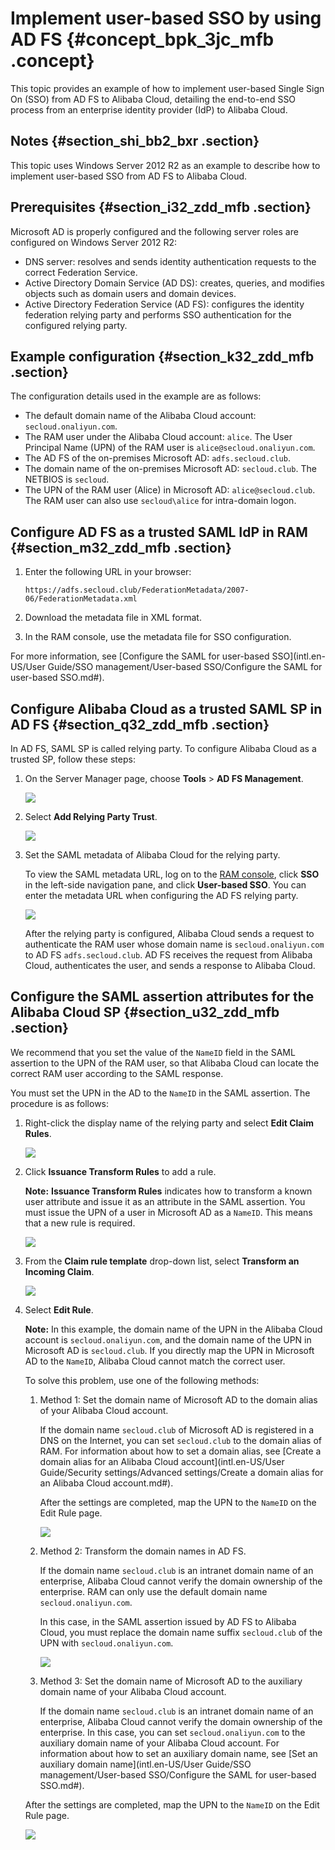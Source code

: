 # Implement user-based SSO by using AD FS {#concept_bpk_3jc_mfb .concept}

This topic provides an example of how to implement user-based Single Sign On \(SSO\) from AD FS to Alibaba Cloud, detailing the end-to-end SSO process from an enterprise identity provider \(IdP\) to Alibaba Cloud.

## Notes {#section_shi_bb2_bxr .section}

This topic uses Windows Server 2012 R2 as an example to describe how to implement user-based SSO from AD FS to Alibaba Cloud.

## Prerequisites {#section_i32_zdd_mfb .section}

Microsoft AD is properly configured and the following server roles are configured on Windows Server 2012 R2:

-   DNS server: resolves and sends identity authentication requests to the correct Federation Service.
-   Active Directory Domain Service \(AD DS\): creates, queries, and modifies objects such as domain users and domain devices.
-   Active Directory Federation Service \(AD FS\): configures the identity federation relying party and performs SSO authentication for the configured relying party.

## Example configuration {#section_k32_zdd_mfb .section}

The configuration details used in the example are as follows:

-   The default domain name of the Alibaba Cloud account: `secloud.onaliyun.com`.
-   The RAM user under the Alibaba Cloud account: `alice`. The User Principal Name \(UPN\) of the RAM user is `alice@secloud.onaliyun.com`.
-   The AD FS of the on-premises Microsoft AD: `adfs.secloud.club`.
-   The domain name of the on-premises Microsoft AD: `secloud.club`. The NETBIOS is `secloud`.
-   The UPN of the RAM user \(Alice\) in Microsoft AD: `alice@secloud.club`. The RAM user can also use `secloud\alice` for intra-domain logon.

## Configure AD FS as a trusted SAML IdP in RAM {#section_m32_zdd_mfb .section}

1.  Enter the following URL in your browser:

    ``` {#codeblock_no3_8nt_ocd}
    https://adfs.secloud.club/FederationMetadata/2007-06/FederationMetadata.xml
    ```

2.  Download the metadata file in XML format.
3.  In the RAM console, use the metadata file for SSO configuration.

For more information, see [Configure the SAML for user-based SSO](intl.en-US/User Guide/SSO management/User-based SSO/Configure the SAML for user-based SSO.md#).

## Configure Alibaba Cloud as a trusted SAML SP in AD FS {#section_q32_zdd_mfb .section}

In AD FS, SAML SP is called relying party. To configure Alibaba Cloud as a trusted SP, follow these steps:

1.  On the Server Manager page, choose **Tools** \> **AD FS Management**.

    ![](http://static-aliyun-doc.oss-cn-hangzhou.aliyuncs.com/assets/img/23741/156170833714260_en-US.png)

2.  Select **Add Relying Party Trust**.

    ![](http://static-aliyun-doc.oss-cn-hangzhou.aliyuncs.com/assets/img/23741/156170833814261_en-US.png)

3.  Set the SAML metadata of Alibaba Cloud for the relying party.

    To view the SAML metadata URL, log on to the [RAM console](https://ram.console.aliyun.com/), click **SSO** in the left-side navigation pane, and click **User-based SSO**. You can enter the metadata URL when configuring the AD FS relying party.

    ![](http://static-aliyun-doc.oss-cn-hangzhou.aliyuncs.com/assets/img/23741/156170833814262_en-US.png)

    After the relying party is configured, Alibaba Cloud sends a request to authenticate the RAM user whose domain name is `secloud.onaliyun.com` to AD FS `adfs.secloud.club`. AD FS receives the request from Alibaba Cloud, authenticates the user, and sends a response to Alibaba Cloud.


## Configure the SAML assertion attributes for the Alibaba Cloud SP {#section_u32_zdd_mfb .section}

We recommend that you set the value of the `NameID` field in the SAML assertion to the UPN of the RAM user, so that Alibaba Cloud can locate the correct RAM user according to the SAML response.

You must set the UPN in the AD to the `NameID` in the SAML assertion. The procedure is as follows:

1.  Right-click the display name of the relying party and select **Edit Claim Rules**.

    ![](http://static-aliyun-doc.oss-cn-hangzhou.aliyuncs.com/assets/img/23741/156170833914263_en-US.png)

2.  Click **Issuance Transform Rules** to add a rule.

    **Note:** **Issuance Transform Rules** indicates how to transform a known user attribute and issue it as an attribute in the SAML assertion. You must issue the UPN of a user in Microsoft AD as a `NameID`. This means that a new rule is required.

    ![](http://static-aliyun-doc.oss-cn-hangzhou.aliyuncs.com/assets/img/23741/156170833914264_en-US.png)

3.  From the **Claim rule template** drop-down list, select **Transform an Incoming Claim**.

    ![](http://static-aliyun-doc.oss-cn-hangzhou.aliyuncs.com/assets/img/23741/156170833914265_en-US.png)

4.  Select **Edit Rule**.

    **Note:** In this example, the domain name of the UPN in the Alibaba Cloud account is `secloud.onaliyun.com`, and the domain name of the UPN in Microsoft AD is `secloud.club`. If you directly map the UPN in Microsoft AD to the `NameID`, Alibaba Cloud cannot match the correct user.

    To solve this problem, use one of the following methods:

    1.  Method 1: Set the domain name of Microsoft AD to the domain alias of your Alibaba Cloud account.

        If the domain name `secloud.club` of Microsoft AD is registered in a DNS on the Internet, you can set `secloud.club` to the domain alias of RAM. For information about how to set a domain alias, see [Create a domain alias for an Alibaba Cloud account](intl.en-US/User Guide/Security settings/Advanced settings/Create a domain alias for an Alibaba Cloud account.md#).

        After the settings are completed, map the UPN to the `NameID` on the Edit Rule page.

        ![](http://static-aliyun-doc.oss-cn-hangzhou.aliyuncs.com/assets/img/23741/156170834014266_en-US.png)

    2.  Method 2: Transform the domain names in AD FS.

        If the domain name `secloud.club` is an intranet domain name of an enterprise, Alibaba Cloud cannot verify the domain ownership of the enterprise. RAM can only use the default domain name `secloud.onaliyun.com`.

        In this case, in the SAML assertion issued by AD FS to Alibaba Cloud, you must replace the domain name suffix `secloud.club` of the UPN with `secloud.onaliyun.com`.

        ![](http://static-aliyun-doc.oss-cn-hangzhou.aliyuncs.com/assets/img/23741/156170834014267_en-US.png)

    3.  Method 3: Set the domain name of Microsoft AD to the auxiliary domain name of your Alibaba Cloud account.

        If the domain name `secloud.club` is an intranet domain name of an enterprise, Alibaba Cloud cannot verify the domain ownership of the enterprise. In this case, you can set `secloud.onaliyun.com` to the auxiliary domain name of your Alibaba Cloud account. For information about how to set an auxiliary domain name, see [Set an auxiliary domain name](intl.en-US/User Guide/SSO management/User-based SSO/Configure the SAML for user-based SSO.md#).

    After the settings are completed, map the UPN to the `NameID` on the Edit Rule page.

    ![](http://static-aliyun-doc.oss-cn-hangzhou.aliyuncs.com/assets/img/23741/156170834014266_en-US.png)



